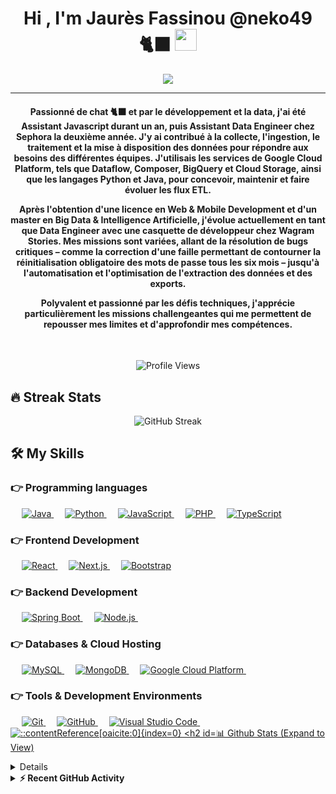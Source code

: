 <h1 align="center">Hi , I'm Jaurès Fassinou @neko49 🐈‍⬛ <img src="https://media.giphy.com/media/hvRJCLFzcasrR4ia7z/giphy.gif" width="35"></h1>
<p align="center">
  <a href="https://github.com/DenverCoder1/readme-typing-svg">
    <img src="https://readme-typing-svg.herokuapp.com/?lines=D%C3%A9veloppeur+Java+%2F+Data+Engineer&center=true&width=500&height=50&color=00FF00">
  </a>
</p>
<hr/>
<h4 align="center">Passionné de chat 🐈‍⬛ et par le développement et la data, j'ai été Assistant Javascript durant un an, puis Assistant Data Engineer chez Sephora la deuxième année. J'y ai contribué à la collecte, l'ingestion, le traitement et la mise à disposition des données pour répondre aux besoins des différentes équipes. J'utilisais les services de Google Cloud Platform, tels que Dataflow, Composer, BigQuery et Cloud Storage, ainsi que les langages Python et Java, pour concevoir, maintenir et faire évoluer les flux ETL.

Après l'obtention d'une licence en Web & Mobile Development et d'un master en Big Data & Intelligence Artificielle, j'évolue actuellement en tant que Data Engineer avec une casquette de développeur chez Wagram Stories. Mes missions sont variées, allant de la résolution de bugs critiques – comme la correction d'une faille permettant de contourner la réinitialisation obligatoire des mots de passe tous les six mois – jusqu'à l'automatisation et l'optimisation de l'extraction des données et des exports.

Polyvalent et passionné par les défis techniques, j'apprécie particulièrement les missions challengeantes qui me permettent de repousser mes limites et d'approfondir mes compétences.</h4>
<br>
<p align="center"> <img src="https://komarev.com/ghpvc/?username=neko49&label=Profile%20Views&color=dc143c&style=plastic" alt="Profile Views" /> </p>

## 🔥 Streak Stats
<p align="center">
  <img align="center" src="https://github-readme-streak-stats.herokuapp.com/?user=neko49&theme=algolia" alt="GitHub Streak" />
</p>

## 🛠️ My Skills

### 👉 Programming languages
<p align="left"> &emsp; <a href="https://www.java.com" target="_blank"> <img alt="Java" src="https://img.shields.io/badge/Java-%23007396.svg?logo=java&logoColor=white"> </a> &emsp; <a href="https://www.python.org" target="_blank"> <img alt="Python" src="https://img.shields.io/badge/Python-%2314354C.svg?logo=python&logoColor=white"> </a> &emsp; <a href="https://developer.mozilla.org/fr/docs/Web/JavaScript" target="_blank"> <img alt="JavaScript" src="https://img.shields.io/badge/JavaScript-%23F7DF1E.svg?logo=javascript&logoColor=black"> </a> &emsp; <a href="https://www.php.net" target="_blank"> <img alt="PHP" src="https://img.shields.io/badge/PHP-%23777BB4.svg?logo=php&logoColor=white"> </a> &emsp; <a href="https://www.typescriptlang.org" target="_blank"> <img alt="TypeScript" src="https://img.shields.io/badge/TypeScript-%23007ACC.svg?logo=typescript&logoColor=white"> </a> </p>

### 👉 Frontend Development
<p align="left"> &emsp; <a href="https://reactjs.org" target="_blank"> <img alt="React" src="https://img.shields.io/badge/React-%2361DAFB.svg?style=flat&logo=react&logoColor=black"/> </a> &emsp; <a href="https://nextjs.org/" target="_blank"> <img alt="Next.js" src="https://img.shields.io/badge/Next.js-%23000000.svg?style=flat&logo=next.js&logoColor=white"/> </a> &emsp; <a href="https://getbootstrap.com" target="_blank"> <img alt="Bootstrap" src="https://img.shields.io/badge/Bootstrap-%23563D7C.svg?style=flat&logo=bootstrap&logoColor=white"/> </a> </p>

### 👉 Backend Development
<p align="left"> &emsp; <a href="https://spring.io/projects/spring-boot" target="_blank"> <img alt="Spring Boot" src="https://img.shields.io/badge/Spring%20Boot-%236DB33F.svg?style=flat&logo=spring-boot&logoColor=white"/> </a> &emsp; <a href="https://nodejs.org" target="_blank"> <img alt="Node.js" src="https://img.shields.io/badge/Node.js-%23339933.svg?style=flat&logo=node.js&logoColor=white"/> </a> &emsp; </p>

### 👉 Databases & Cloud Hosting
<p align="left"> &emsp; <a href="https://www.mysql.com/" target="_blank"> <img alt="MySQL" src="https://img.shields.io/badge/MySQL-%2300f.svg?style=flat&logo=mysql&logoColor=white"> </a> &emsp; <a href="https://www.mongodb.com/" target="_blank"> <img alt="MongoDB" src="https://img.shields.io/badge/MongoDB-%2347A248.svg?style=flat&logo=mongodb&logoColor=white"> </a> &emsp; <a href="https://cloud.google.com/" target="_blank"> <img alt="Google Cloud Platform" src="https://img.shields.io/badge/Google%20Cloud-%234285F4.svg?style=flat&logo=google-cloud&logoColor=white"> </a> &emsp; </p>

### 👉 Tools & Development Environments
<p align="left"> &emsp; <a href="https://git-scm.com/" target="_blank"> <img alt="Git" src="https://img.shields.io/badge/Git-%23F05033.svg?style=flat&logo=git&logoColor=white"> </a> &emsp; <a href="https://github.com/" target="_blank"> <img alt="GitHub" src="https://img.shields.io/badge/GitHub-%23181717.svg?style=flat&logo=github&logoColor=white"> </a> &emsp; <a href="https://code.visualstudio.com/" target="_blank"> <img alt="Visual Studio Code" src="https://img.shields.io/badge/VS%20Code-%23007ACC.svg?style=flat&logo=visual-studio-code&logoColor=white"> </a> &emsp; <a href="https://www.jetbrains.com/idea/" target="_blank"> <img alt=" ::contentReference[oaicite:0]{index=0}

## 📊 Github Stats (Expand to View) 

<details> 
  <summary><b>💻 GitHub Profile Stats</b></summary>
  <br/>
  <p align="center">
    <a href="https://github.com/neko49">
      <img align="center" src="https://github-readme-stats.vercel.app/api?username=neko49&show_icons=true&locale=en&theme=algolia" alt="GitHub Stats" height="192px"/>
    </a>
  </p>
  <p align="center">
    <img src="https://github-readme-stats.vercel.app/api/top-langs?username=neko49&show_icons=true&locale=en&layout=compact&theme=algolia" alt="Top Languages" height="192px"/>
  </p>
  <br/>
</details>

<details>
  <summary><b>⚡ Recent GitHub Activity</b></summary>
  <br/>
   <a href="https://github.com/neko49">
     <img alt="GitHub Activity Graph" src="https://activity-graph.herokuapp.com/graph?username=neko49&custom_title=Contribution%20Graph&theme=react-dark" />
   </a>
  <br/>
</details>

<!--
**neko49/neko49** is a ✨ _special_ ✨ repository because its `README.md` (this file) appears on your GitHub profile.

Here are some ideas to get you started:

- 🔭 I’m currently working on ...
- 🌱 I’m currently learning ...
- 👯 I’m looking to collaborate on ...
- 🤔 I’m looking for help with ...
- 💬 Ask me about ...
- 📫 How to reach me: ...
- 😄 Pronouns: ...
- ⚡ Fun fact: ...
-->

